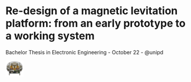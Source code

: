 # Re-design of a magnetic levitation platform: from an early prototype to a working system
Bachelor Thesis in Electronic Engineering - October 22 - @unipd

<img src="https://github.com/albertomors/maglev22/blob/main/model_fusion.png" width="48">
